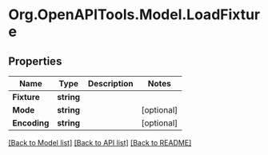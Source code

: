 
# Org.OpenAPITools.Model.LoadFixture

## Properties

Name | Type | Description | Notes
------------ | ------------- | ------------- | -------------
**Fixture** | **string** |  | 
**Mode** | **string** |  | [optional] 
**Encoding** | **string** |  | [optional] 

[[Back to Model list]](../README.md#documentation-for-models)
[[Back to API list]](../README.md#documentation-for-api-endpoints)
[[Back to README]](../README.md)

